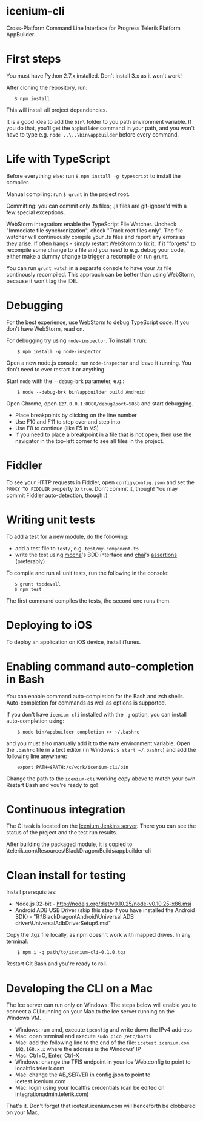icenium-cli
===========

Cross-Platform Command Line Interface for Progress Telerik Platform AppBuilder.

First steps
===
You must have Python 2.7.x installed. Don't install 3.x as it won't work!

After cloning the repository, run:

```
   $ npm install
```

This will install all project dependencies.

It is a good idea to add the `bin\` folder to you path environment variable.
If you do that, you'll get the `appbuilder` command in your path,
and you won't have to type e.g. `node ..\..\bin\appbuilder` before every command.

Life with TypeScript
===
Before everything else: run `$ npm install -g typescript` to install the compiler.

Manual compiling: run `$ grunt` in the project root.

Committing: you can commit only .ts files; .js files are git-ignore'd with a few special exceptions.

WebStorm integration: enable the TypeScript File Watcher. Uncheck "Immediate file synchronization",
check "Track root files only". The file watcher will continuously compile your .ts files and report
any errors as they arise. If often hangs - simply restart WebStorm to fix it. If it "forgets" to recompile
some change to a file and you need to e.g. debug your code, either make a dummy change to trigger a recompile
or run `grunt`.

You can run `grunt watch` in a separate console to have your .ts file continously recompiled.
This approach can be better than using WebStorm, because it won't lag the IDE.

Debugging
===
For the best experience, use WebStorm to debug TypeScript code. If you don't have WebStorm, read on.

For debugging try using `node-inspector`. To install it run:

```
	$ npm install -g node-inspector
```

Open a new node.js console, run `node-inspector` and leave it running. You don't need to ever restart it or anything.

Start `node` with the `--debug-brk` parameter, e.g.:

```
	$ node --debug-brk bin\appbuilder build Android
```

Open Chrome, open `127.0.0.1:8080/debug?port=5858` and start debugging.

* Place breakpoints by clicking on the line number
* Use F10 and F11 to step over and step into
* Use F8 to continue (like F5 in VS)
* If you need to place a breakpoint in a file that is not open, then use the navigator in the top-left corner to see all files in the project.

Fiddler
===
To see your HTTP requests in Fiddler, open `config\config.json` and set the `PROXY_TO_FIDDLER` property to `true`. Don't commit it, though! You may commit Fiddler auto-detection, though :)

Writing unit tests
===
To add a test for a new module, do the following:

* add a test file to `test/`, e.g. `test/my-component.ts`
* write the test using [mocha][1]'s BDD interface and [chai][3]'s [assertions][2] (preferably)

To compile and run all unit tests, run the following in the console:

```
   $ grunt ts:devall
   $ npm test
```

The first command compiles the tests, the second one runs them.

Deploying to iOS
===
To deploy an application on iOS device, install iTunes.

Enabling command auto-completion in Bash
===
You can enable command auto-completion for the Bash and zsh shells. Auto-completion for
commands as well as options is supported.

If you don't have `icenium-cli` installed with the `-g` option, you can install auto-completion using:

```
	$ node bin/appbuilder completion >> ~/.bashrc
```

and you must also manually add it to the `PATH` environment variable. Open the `.bashrc`
file in a text editor (in Windows: `$ start ~/.bashrc`) and add the following line anywhere:

```
	export PATH=$PATH:/c/work/icenium-cli/bin
```

Change the path to the `icenium-cli` working copy above to match your own. Restart Bash and you're ready to go!

Continuous integration
===
The CI task is located on the [Icenium Jenkins server](http://bpc15:8080/job/icenium-cli%20CI%20Build/).
There you can see the status of the project and the test run results.

After building the packaged module, it is copied to \\telerik.com\Resources\BlackDragon\Builds\appbuilder-cli

Clean install for testing
===
Install prerequisites:
* Node.js 32-bit - http://nodejs.org/dist/v0.10.25/node-v0.10.25-x86.msi
* Android ADB USB Driver (skip this step if you have installed the Android SDK) - "R:\BlackDragon\Android\Universal ADB driver\UniversalAdbDriverSetup6.msi"

Copy the .tgz file locally, as npm doesn't work with mapped drives. In any terminal:

```
	$ npm i -g path/to/icenium-cli-0.1.0.tgz
```

Restart Git Bash and you're ready to roll.

Developing the CLI on a Mac
===
The Ice server can run only on Windows. The steps below will enable you to connect
a CLI running on your Mac to the Ice server running on the Windows VM.

* Windows: run cmd, execute `ipconfig` and write down the IPv4 address
* Mac: open terminal and execute `sudo pico /etc/hosts`
* Mac: add the following line to the end of the file: `icetest.icenium.com 192.168.x.x` where the address is the Windows' IP
* Mac: Ctrl+O, Enter, Ctrl-X
* Windows: change the TFIS endpoint in your Ice Web.config to point to localtfis.telerik.com
* Mac: change the AB_SERVER in config.json to point to icetest.icenium.com
* Mac: login using your localtfis credentials (can be edited on integrationadmin.telerik.com)

That's it. Don't forget that icetest.icenium.com will henceforth be clobbered on your Mac.

[1]: http://visionmedia.github.io/mocha/#interfaces
[2]: http://chaijs.com/api/assert/
[3]: http://chaijs.com/guide/styles/#assert
